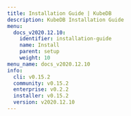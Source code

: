 ```yaml
---
title: Installation Guide | KubeDB
description: KubeDB Installation Guide
menu:
  docs_v2020.12.10:
    identifier: installation-guide
    name: Install
    parent: setup
    weight: 10
menu_name: docs_v2020.12.10
info:
  cli: v0.15.2
  community: v0.15.2
  enterprise: v0.2.2
  installer: v0.15.2
  version: v2020.12.10
---
```


